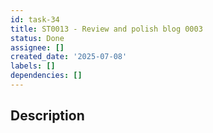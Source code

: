 ```yaml
---
id: task-34
title: ST0013 - Review and polish blog 0003
status: Done
assignee: []
created_date: '2025-07-08'
labels: []
dependencies: []
---
```


## Description
